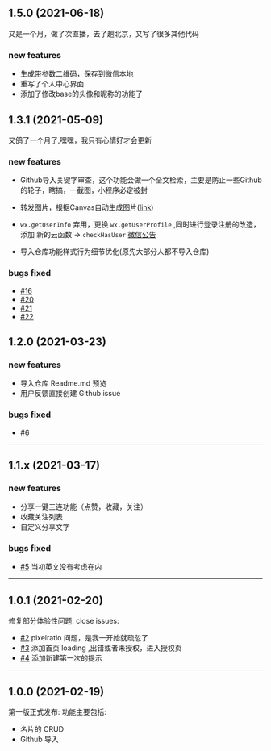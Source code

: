 

## 1.5.0 (2021-06-18)

又是一个月，做了次直播，去了趟北京，又写了很多其他代码

### new features

- 生成带参数二维码，保存到微信本地
- 重写了个人中心界面
- 添加了修改base的头像和昵称的功能了

## 1.3.1 (2021-05-09)

又鸽了一个月了,嘿嘿，我只有心情好才会更新

### new features
- Github导入关键字审查，这个功能会做一个全文检索，主要是防止一些Github的轮子，瞎搞，一截图，小程序必定被封
- 转发图片，根据Canvas自动生成图片([link](https://zhuanlan.zhihu.com/p/369898263))
- `wx.getUserInfo` 弃用，更换 `wx.getUserProfile` ,同时进行登录注册的改造，添加 新的云函数 -> `checkHasUser` [微信公告](https://developers.weixin.qq.com/community/develop/doc/000cacfa20ce88df04cb468bc52801?highLine=getUserInfo)

- 导入仓库功能样式行为细节优化(原先大部分人都不导入仓库)

### bugs fixed

- [#16](https://github.com/sonofmagic/programer-card/issues/16)
- [#20](https://github.com/sonofmagic/programer-card/issues/20)
- [#21](https://github.com/sonofmagic/programer-card/issues/21)
- [#22](https://github.com/sonofmagic/programer-card/issues/22)


## 1.2.0 (2021-03-23)

### new features

- 导入仓库 Readme.md 预览
- 用户反馈直接创建 Github issue

### bugs fixed
- [#6](https://github.com/sonofmagic/programer-card/issues/6)

---

## 1.1.x (2021-03-17)

### new features

- 分享一键三连功能（点赞，收藏，关注）
- 收藏关注列表
- 自定义分享文字

### bugs fixed

- [#5](https://github.com/sonofmagic/programer-card/issues/5) 当初英文没有考虑在内

---
## 1.0.1 (2021-02-20)

修复部分体验性问题:
close issues:

- [#2](https://github.com/sonofmagic/programer-card/issues/2) pixelratio 问题，是我一开始就疏忽了
- [#3](https://github.com/sonofmagic/programer-card/issues/3) 添加首页 loading ,出错或者未授权，进入授权页
- [#4](https://github.com/sonofmagic/programer-card/issues/4) 添加新建第一次的提示

---
## 1.0.0 (2021-02-19)

第一版正式发布:
功能主要包括:

- 名片的 CRUD
- Github 导入
